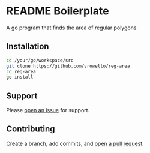 # README Boilerplate

A go program that finds the area of regular polygons

## Installation

```sh
cd /your/go/workspace/src
git clone https://github.com/vrowello/reg-area
cd reg-area
go install
```

## Support

Please [open an issue](https://github.com/vrowello/tic-tac-toe/issues/new) for support.

## Contributing

Create a branch, add commits, and [open a pull request](https://github.com/vrowello/tic-tac-toe/compare/).
